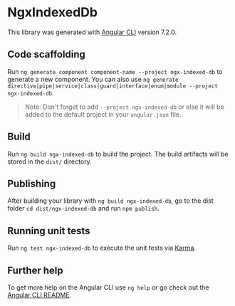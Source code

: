 # NgxIndexedDb

This library was generated with [Angular CLI](https://github.com/angular/angular-cli) version 7.2.0.

## Code scaffolding

Run `ng generate component component-name --project ngx-indexed-db` to generate a new component. You can also use `ng generate directive|pipe|service|class|guard|interface|enum|module --project ngx-indexed-db`.
> Note: Don't forget to add `--project ngx-indexed-db` or else it will be added to the default project in your `angular.json` file. 

## Build

Run `ng build ngx-indexed-db` to build the project. The build artifacts will be stored in the `dist/` directory.

## Publishing

After building your library with `ng build ngx-indexed-db`, go to the dist folder `cd dist/ngx-indexed-db` and run `npm publish`.

## Running unit tests

Run `ng test ngx-indexed-db` to execute the unit tests via [Karma](https://karma-runner.github.io).

## Further help

To get more help on the Angular CLI use `ng help` or go check out the [Angular CLI README](https://github.com/angular/angular-cli/blob/master/README.md).
